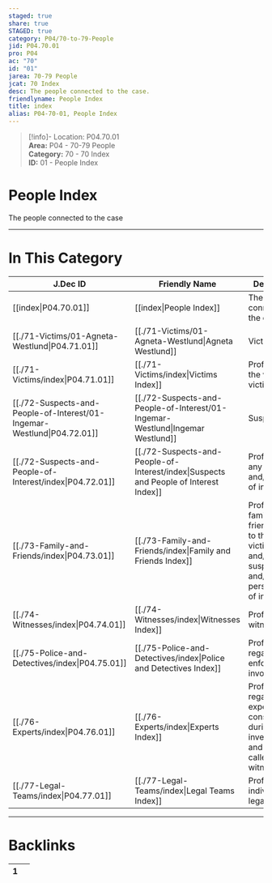 ```yaml
---  
staged: true  
share: true  
STAGED: true  
category: P04/70-to-79-People  
jid: P04.70.01  
pro: P04  
ac: "70"  
id: "01"  
jarea: 70-79 People  
jcat: 70 Index  
desc: The people connected to the case.  
friendlyname: People Index  
title: index  
alias: P04-70-01, People Index  
---  
```

  
>[!info]- Location: P04.70.01  
>**Area:** P04 - 70-79 People  
>**Category:** 70 - 70 Index  
>**ID:** 01 - People Index  
  
# People Index  
  
The people connected to the case  
  
  
  
---  
# In This Category  
  
| J.Dec ID                                                                                                                | Friendly Name                                                                                                                         | Description                                                                                                    |  
| ----------------------------------------------------------------------------------------------------------------------- | ------------------------------------------------------------------------------------------------------------------------------------- | -------------------------------------------------------------------------------------------------------------- |  
| [[index\|P04.70.01]]                                                  | [[index\|People Index]]                                                             | The people connected to the case.                                                                              |  
| [[./71-Victims/01-Agneta-Westlund\|P04.71.01]]                          | [[./71-Victims/01-Agneta-Westlund\|Agneta Westlund]]                                  | Victim                                                                                                         |  
| [[./71-Victims/index\|P04.71.01]]                                       | [[./71-Victims/index\|Victims Index]]                                                 | Profiles about the victim or victims                                                                           |  
| [[./72-Suspects-and-People-of-Interest/01-Ingemar-Westlund\|P04.72.01]] | [[./72-Suspects-and-People-of-Interest/01-Ingemar-Westlund\|Ingemar Westlund]]        | Suspect                                                                                                        |  
| [[./72-Suspects-and-People-of-Interest/index\|P04.72.01]]               | [[./72-Suspects-and-People-of-Interest/index\|Suspects and People of Interest Index]] | Profiles about any suspects and/or people of interest.                                                         |  
| [[./73-Family-and-Friends/index\|P04.73.01]]                            | [[./73-Family-and-Friends/index\|Family and Friends Index]]                           | Profiles about family and friends related to the victim(s) and/or suspect(s) and/or person/people of interest. |  
| [[./74-Witnesses/index\|P04.74.01]]                                     | [[./74-Witnesses/index\|Witnesses Index]]                                             | Profiles about witnesses.                                                                                      |  
| [[./75-Police-and-Detectives/index\|P04.75.01]]                         | [[./75-Police-and-Detectives/index\|Police and Detectives Index]]                     | Profiles regarding law enforcement involved.                                                                   |  
| [[./76-Experts/index\|P04.76.01]]                                       | [[./76-Experts/index\|Experts Index]]                                                 | Profiles regarding experts consulted during investigation, and experts called as witnesses.                    |  
| [[./77-Legal-Teams/index\|P04.77.01]]                                   | [[./77-Legal-Teams/index\|Legal Teams Index]]                                         | Profiles of individuals on legal teams.                                                                        |  
  
  
---  
# Backlinks  
<div><table class="dataview table-view-table"><thead class="table-view-thead"><tr class="table-view-tr-header"><th class="table-view-th"><span></span><span class="dataview small-text">1</span></th><th class="table-view-th"><span></span></th></tr></thead><tbody class="table-view-tbody"></tbody></table></div>